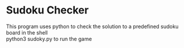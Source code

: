 # Sudoku Checker

This program uses python to check the solution to a predefined sudoku board in the shell\
python3 sudoky.py to run the game
